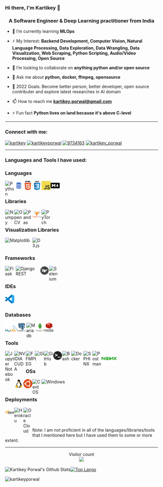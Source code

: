 ### Hi there, I'm Kartikey 👋
<h3 align="center">A Software Engineer & Deep Learning practitioner from India</h3>


- 🌱 I’m currently learning **MLOps**

- ⚡ My Interest: **Backend Development, Computer Vision, Natural Language Processing, Data Exploration, Data Wrangling, Data Visualization, Web Scraping, Python Scripting, Audio/Video Processing, Open Source**

- 👯 I’m looking to collaborate on **anything python and/or open source**

- 💬 Ask me about **python, docker, ffmpeg, opensource**

- 🥅 2022 Goals: Become better person, better developer, open source contributer and explore latest researches in AI domain

- 📫 How to reach me **kartikey.porwal@gmail.com**

- ⚡ Fun fact **Python lives on land because it's above C-level**

---

<h3 align="left">Connect with me:</h3>
<p align="left">
<a href="https://twitter.com/kartikeyporwal" target="blank"><img align="center" src="https://raw.githubusercontent.com/rahuldkjain/github-profile-readme-generator/master/src/images/icons/Social/twitter.svg" alt="kartikey" height="30" width="40" /></a>
<a href="https://linkedin.com/in/kartikeyporwal" target="blank"><img align="center" src="https://raw.githubusercontent.com/rahuldkjain/github-profile-readme-generator/master/src/images/icons/Social/linked-in-alt.svg" alt="kartikeyporwal" height="30" width="40" /></a>
<a href="https://stackoverflow.com/users/9734163/kartikey-porwal" target="blank"><img align="center" src="https://raw.githubusercontent.com/rahuldkjain/github-profile-readme-generator/master/src/images/icons/Social/stack-overflow.svg" alt="9734163" height="30" width="40" /></a>
<a href="https://www.hackerrank.com/kartikey_porwal" target="blank"><img align="center" src="https://raw.githubusercontent.com/rahuldkjain/github-profile-readme-generator/master/src/images/icons/Social/hackerrank.svg" alt="kartikey_porwal" height="30" width="40" /></a>
</p>


---

### Languages and Tools I have used:

### Languages

[<img align="left" alt="Python" width="30px" src="https://avatars0.githubusercontent.com/u/1525981" />][python]


[<img align="left" alt="SQL" width="30px" src="https://raw.githubusercontent.com/github/explore/80688e429a7d4ef2fca1e82350fe8e3517d3494d/topics/sql/sql.png" />][sql]

[<img align="left" alt="HTML5" width="30px" src="https://raw.githubusercontent.com/github/explore/80688e429a7d4ef2fca1e82350fe8e3517d3494d/topics/html/html.png" />][html5]

[<img align="left" alt="CSS3" width="30px" src="https://raw.githubusercontent.com/github/explore/80688e429a7d4ef2fca1e82350fe8e3517d3494d/topics/css/css.png" />][css]

[<img align="left" alt="JavaScript" width="30px" src="https://raw.githubusercontent.com/github/explore/80688e429a7d4ef2fca1e82350fe8e3517d3494d/topics/javascript/javascript.png" />][javascript]


[<img align="left" alt="Markdown" width="30px" src="https://raw.githubusercontent.com/github/explore/80688e429a7d4ef2fca1e82350fe8e3517d3494d/topics/markdown/markdown.png" />][markdown]




<br />
<br />


### Libraries

[<img align="left" alt="Numpy" width="30px" src="https://numpy.org/images/logo.svg" />][numpy]

[<img align="left" alt="OpenCV" width="30px" src="https://avatars1.githubusercontent.com/u/5009934?" />][opencv]

[<img align="left" alt="Pandas" width="30px" src="https://avatars1.githubusercontent.com/u/21206976?" />][pandas]

[<img align="left" alt="Tensorflow" width="30px" src="https://raw.githubusercontent.com/github/explore/80688e429a7d4ef2fca1e82350fe8e3517d3494d/topics/tensorflow/tensorflow.png" />][tensorflow]


[<img align="left" alt="PyTorch" width="30px" src="https://pytorch.org/assets/images/pytorch-logo.png" />][pytorch]

<br />
<br />


### Visualization Libraries

[<img align="left" alt="Matplotlib" width="90px" src="https://matplotlib.org/_static/logo2_compressed.svg" />][matplotlib]



[<img align="left" alt="D3.js" width="30px" src="https://camo.githubusercontent.com/722a5cc12c7d40231ebeb8ca6facdc8547e2abf7/68747470733a2f2f64336a732e6f72672f6c6f676f2e737667" />][d3js]


<br />
<br />

### Frameworks

[<img align="left" alt="Flask" width="35px" src="https://www.vectorlogo.zone/logos/pocoo_flask/pocoo_flask-icon.svg" />][flask]

[<img align="left" alt="Django REST" width="80px" src="https://www.django-rest-framework.org/img/logo.png" />][django_rest]


[<img align="left" alt="Kivy" width="30px" src="https://raw.githubusercontent.com/kivy/kivy/master/kivy/data/logo/kivy-icon-256.png" />][kivy]

[<img align="left" alt="Selenium" width="30px" src="https://camo.githubusercontent.com/74ed64243ba05754329bc527cd4240ebd1c087a1/68747470733a2f2f73656c656e69756d2e6465762f696d616765732f73656c656e69756d5f6c6f676f5f7371756172655f677265656e2e706e67" />][selenium]

<br />
<br />


### IDEs


[<img align="left" alt="Visual Studio Code" width="30px" src="https://raw.githubusercontent.com/github/explore/80688e429a7d4ef2fca1e82350fe8e3517d3494d/topics/visual-studio-code/visual-studio-code.png" />][vscode]

<br />
<br />

### Databases

[<img align="left" alt="MySQL" width="40px" src="https://raw.githubusercontent.com/devicons/devicon/master/icons/mysql/mysql-original-wordmark.svg" />][mysql]


[<img align="left" alt="Postgresql" width="30px" src="https://raw.githubusercontent.com/devicons/devicon/master/icons/postgresql/postgresql-original-wordmark.svg" />][postgresql]


[<img align="left" alt="Mariadb" width="30px" src="https://www.vectorlogo.zone/logos/mariadb/mariadb-icon.svg" />][mariadb]

[<img align="left" alt="Mongodb" width="30px" src="https://raw.githubusercontent.com/devicons/devicon/master/icons/mongodb/mongodb-original-wordmark.svg" />][mongodb]

[<img align="left" alt="Redis" width="30px" src="https://raw.githubusercontent.com/devicons/devicon/master/icons/redis/redis-original-wordmark.svg" />][redis]



<br />
<br />


### Tools


[<img align="left" alt="Jupyter Notebook" width="30px" src="https://avatars1.githubusercontent.com/u/7388996" />][jupyter]

[<img align="left" alt="NVIDIA CUDA" width="38px" src="https://upload.wikimedia.org/wikipedia/en/b/b9/Nvidia_CUDA_Logo.jpg" />][cuda]

[<img align="left" alt="FFMPEG" width="30px" src="https://avatars2.githubusercontent.com/u/729418?" />][ffmpeg]


[<img align="left" alt="Git" width="30px" src="https://www.vectorlogo.zone/logos/git-scm/git-scm-icon.svg" />][git]

[<img align="left" alt="GitHub" width="30px" src="https://avatars1.githubusercontent.com/u/9919?" />][github]



[<img align="left" alt="Terminal" width="30px" src="https://raw.githubusercontent.com/github/explore/80688e429a7d4ef2fca1e82350fe8e3517d3494d/topics/terminal/terminal.png" />][terminal]

[<img align="left" alt="Bash" width="30px" src="https://www.vectorlogo.zone/logos/gnu_bash/gnu_bash-icon.svg" />][bash]



[<img align="left" alt="Docker" width="40px" src="https://avatars0.githubusercontent.com/u/5429470?" />][docker]


[<img align="left" alt="SPHINX" width="30px" src="https://avatars2.githubusercontent.com/u/31936682?" />][sphinx]



[<img align="left" alt="Postman" width="30px" src="https://www.vectorlogo.zone/logos/getpostman/getpostman-icon.svg" />][postman]


[<img align="left" alt="NGINX" width="50px" src="https://raw.githubusercontent.com/devicons/devicon/master/icons/nginx/nginx-original.svg" />][nginx]
  


<br />
<br />


### OSs

[<img align="left" alt="Linux" width="30px" src="https://raw.githubusercontent.com/github/explore/80688e429a7d4ef2fca1e82350fe8e3517d3494d/topics/linux/linux.png" />][linux]

[<img align="left" alt="Ubuntu" width="30px" src="https://raw.githubusercontent.com/github/explore/80688e429a7d4ef2fca1e82350fe8e3517d3494d/topics/ubuntu/ubuntu.png" />][ubuntu]

[<img align="left" alt="CentOS" width="30px" src="https://upload.wikimedia.org/wikipedia/commons/6/63/CentOS_color_logo.svg" />][centos]


[<img align="left" alt="Windows" width="90px"  src="https://upload.wikimedia.org/wikipedia/commons/thumb/e/e2/Windows_logo_and_wordmark_-_2021.svg/250px-Windows_logo_and_wordmark_-_2021.svg.png" />][windows]


<br />
<br />


### Deployments

[<img align="left" alt="AWS" width="30px" src="https://raw.githubusercontent.com/devicons/devicon/master/icons/amazonwebservices/amazonwebservices-original-wordmark.svg" />][aws]

[<img align="left" alt="Heroku" width="30px" src="https://www.vectorlogo.zone/logos/heroku/heroku-icon.svg" />][heroku]

[<img align="left" alt="Oracle Cloud" width="30px" src="https://www.oracle.com/a/ocom/img/oracle-social-share-fb.jpg" />][oci]






<br />
<br />
<br />


Note: I am not proficient in all of the languages/libraries/tools that I mentioned here but I have used them to some or more extent.

---

<p align="center"> 
  Visitor count<br>
  <img src="https://profile-counter.glitch.me/kartikeyporwal/count.svg" />
</p>


[<img align="left" alt="Kartikey Porwal's Github Stats" src="https://github-readme-stats.vercel.app/api?username=kartikeyporwal&show_icons=true&hide_border=true&theme=radical" />][github]

[![Top Langs](https://github-readme-stats.vercel.app/api/top-langs/?username=kartikeyporwal&show_icons=true&hide_border=true&theme=radical)](https://github.com/kartikeyporwal)

<p><img align="center" src="http://github-readme-streak-stats.herokuapp.com?user=kartikeyporwal&theme=nightowl&date_format=M%20j%5B%2C%20Y%5D&" alt="kartikeyporwal" /></p>


[github]: https://github.com/kartikeyporwal
[linkedin]: https://www.linkedin.com/in/kartikeyporwal/
[vscode]: https://github.com/microsoft/vscode
[python]: https://www.python.org/
[jupyter]: https://jupyter.org/
[opencv]: https://github.com/opencv/opencv
[ffmpeg]: https://github.com/FFmpeg/FFmpeg
[pandas]: https://github.com/pandas-dev/pandas
[mysql]: https://dev.mysql.com/
[postgresql]: https://www.postgresql.org
[mariadb]: https://mariadb.org/
[mongodb]: https://www.mongodb.com/
[git]: https://github.com/git/git
[svn]: https://github.com/apache/subversion
[github]: https://github.com/
[terminal]: https://github.com/topics/terminal
[bash]: https://www.gnu.org/software/bash/
[tensorflow]: https://github.com/tensorflow/tensorflow
[pytorch]: https://github.com/pytorch/pytorch
[numpy]: https://github.com/numpy/numpy
[d3js]: https://github.com/d3/d3
[matplotlib]: https://github.com/matplotlib/matplotlib
[docker]: https://www.docker.com/
[html5]: https://github.com/topics/html
[javascript]: https://github.com/topics/javascript
[css]: https://github.com/topics/css
[sql]: https://github.com/topics/sql
[linux]: https://github.com/topics/linux
[ubuntu]: https://ubuntu.com/
[centos]: https://www.centos.org/
[windows]: https://www.microsoft.com/en-in/windows
[markdown]: https://github.com/topics/markdown
[flask]: https://github.com/pallets/flask
[selenium]: https://github.com/SeleniumHQ/selenium
[kivy]: https://github.com/kivy/kivy
[excel]: https://www.microsoft.com/en-us/microsoft-365/excel
[powerpoint]: https://www.microsoft.com/en-in/microsoft-365/powerpoint
[docs]: https://docs.google.com/
[cuda]: https://developer.nvidia.com/cuda-zone
[sphinx]: https://www.sphinx-doc.org/en/master/
[django_rest]: https://www.django-rest-framework.org/
[redis]: https://redis.io
[postman]: https://postman.com
[nginx]: https://www.nginx.com
[aws]: https://aws.amazon.com
[heroku]: https://heroku.com
[oci]: https://www.oracle.com/in/cloud/
